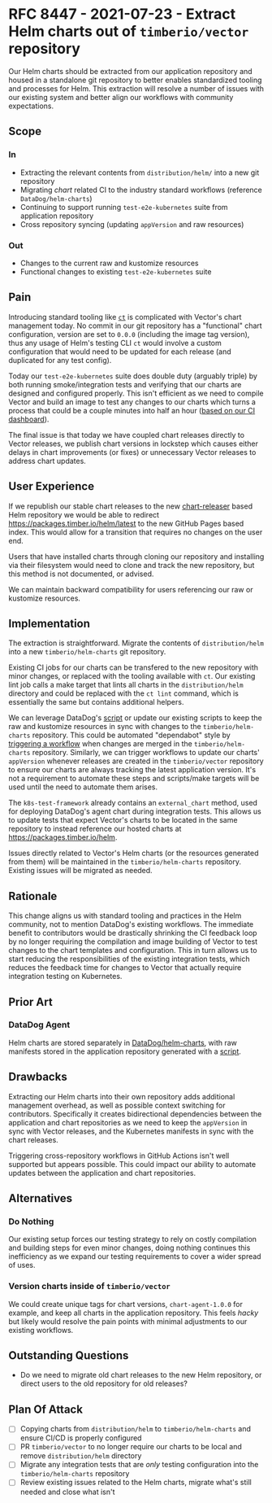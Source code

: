 # RFC 8447 - 2021-07-23 - Extract Helm charts out of `timberio/vector` repository

Our Helm charts should be extracted from our application repository and housed in a standalone git repository to better
enables standardized tooling and processes for Helm. This extraction will resolve a number of issues with our existing
system and better align our workflows with community expectations.

## Scope

### In

- Extracting the relevant contents from `distribution/helm/` into a new git repository
- Migrating _chart_ related CI to the industry standard workflows (reference `DataDog/helm-charts`)
- Continuing to support running `test-e2e-kubernetes` suite from application repository
- Cross repository syncing (updating `appVersion` and raw resources)

### Out

- Changes to the current raw and kustomize resources
- Functional changes to existing `test-e2e-kubernetes` suite

## Pain

Introducing standard tooling like [`ct`](https://github.com/helm/chart-testing) is complicated with Vector's chart management
today. No commit in our git repository has a "functional" chart configuration, version are set to `0.0.0` (including the image
tag version), thus any usage of Helm's testing CLI `ct` would involve a custom configuration that would need to be updated for
each release (and duplicated for any test config).

Today our `test-e2e-kubernetes` suite does double duty (arguably triple) by both running smoke/integration tests and verifying
that our charts are designed and configured properly. This isn't efficient as we need to compile Vector and build an image to
test any changes to our charts which turns a process that could be a couple minutes into half an hour ([based on our CI dashboard](https://app.datadoghq.com/metric/explorer?from_ts=1627251689494&to_ts=1627445043208&live=false&tile_size=l&exp_metric=gh.actions.workflow_job.execution_secs.99percentile&exp_scope=conclusion%3Asuccess%2Cworkflow%3Ak8s_e2e_suite&exp_group=workflow&exp_agg=max&exp_row_type=metric#workflow:test_suite)).

The final issue is that today we have coupled chart releases directly to Vector releases, we publish chart versions in lockstep
which causes either delays in chart improvements (or fixes) or unnecessary Vector releases to address chart updates.

## User Experience

If we republish our stable chart releases to the new [chart-releaser](https://github.com/helm/chart-releaser) based Helm repository
we would be able to redirect https://packages.timber.io/helm/latest to the new GitHub Pages based index. This would allow for a
transition that requires no changes on the user end.

Users that have installed charts through cloning our repository and installing via their filesystem would need to clone and track
the new repository, but this method is not documented, or advised.

We can maintain backward compatibility for users referencing our raw or kustomize resources.

## Implementation

The extraction is straightforward. Migrate the contents of `distribution/helm` into a new `timberio/helm-charts` git repository.

Existing CI jobs for our charts can be transfered to the new repository with minor changes, or replaced with the tooling available
with `ct`. Our existing lint job calls a make target that lints all charts in the `distribution/helm` directory and could be replaced
with the `ct lint` command, which is essentially the same but contains additional helpers.

We can leverage DataDog's [script](https://github.com/DataDog/datadog-agent/blob/main/Dockerfiles/manifests/generate.sh) or update our
existing scripts to keep the raw and kustomize resources in sync with changes to the `timberio/helm-charts` repository. This could be
automated "dependabot" style by [triggering a workflow](https://docs.github.com/en/actions/reference/events-that-trigger-workflows#manual-events)
when changes are merged in the `timberio/helm-charts` repository. Similarly, we can trigger workflows to update our charts' `appVersion`
whenever releases are created in the `timberio/vector` repository to ensure our charts are always tracking the latest application version.
It's not a requirement to automate these steps and scripts/make targets will be used until the need to automate them arises.

The `k8s-test-framework` already contains an `external_chart` method, used for deploying DataDog's agent chart during integration tests.
This allows us to update tests that expect Vector's charts to be located in the same repository to instead reference our hosted charts
at https://packages.timber.io/helm.

Issues directly related to Vector's Helm charts (or the resources generated from them) will be maintained in the `timberio/helm-charts`
repository. Existing issues will be migrated as needed.

## Rationale

This change aligns us with standard tooling and practices in the Helm community, not to mention DataDog's existing workflows. The
immediate benefit to contributors would be drastically shrinking the CI feedback loop by no longer requiring the compilation and image
building of Vector to test changes to the chart templates and configuration. This in turn allows us to start reducing the responsibilities
of the existing integration tests, which reduces the feedback time for changes to Vector that actually require integration testing on Kubernetes.

## Prior Art

### DataDog Agent

Helm charts are stored separately in [DataDog/helm-charts](https://github.com/DataDog/helm-charts), with raw manifests
stored in the application repository generated with a [script](https://github.com/DataDog/datadog-agent/blob/main/Dockerfiles/manifests/generate.sh).

## Drawbacks

Extracting our Helm charts into their own repository adds additional management overhead, as well as possible context
switching for contributors. Specifically it creates bidirectional dependencies between the application and chart repositories
as we need to keep the `appVersion` in sync with Vector releases, and the Kubernetes manifests in sync with the chart releases.

Triggering cross-repository workflows in GitHub Actions isn't well supported but appears possible. This could impact our
ability to automate updates between the application and chart repositories.

## Alternatives

### Do Nothing

Our existing setup forces our testing strategy to rely on costly compilation and building steps for even minor changes,
doing nothing continues this inefficiency as we expand our testing requirements to cover a wider spread of uses.

### Version charts inside of `timberio/vector`

We could create unique tags for chart versions, `chart-agent-1.0.0` for example, and keep all charts in the application
repository. This feels _hacky_ but likely would resolve the pain points with minimal adjustments to our existing workflows.

## Outstanding Questions

- Do we need to migrate old chart releases to the new Helm repository, or direct users to the old repository for old releases?

## Plan Of Attack

- [ ] Copying charts from `distribution/helm` to `timberio/helm-charts` and ensure CI/CD is properly configured
- [ ] PR `timberio/vector` to no longer require our charts to be local and remove `distribution/helm` directory
- [ ] Migrate any integration tests that are _only_ testing configuration into the `timberio/helm-charts` repository
- [ ] Review existing issues related to the Helm charts, migrate what's still needed and close what isn't
